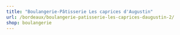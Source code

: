 ```yaml
---
title: "Boulangerie-Pâtisserie Les caprices d'Augustin"
url: /bordeaux/boulangerie-patisserie-les-caprices-daugustin-2/
shop: boulangerie
---
```

